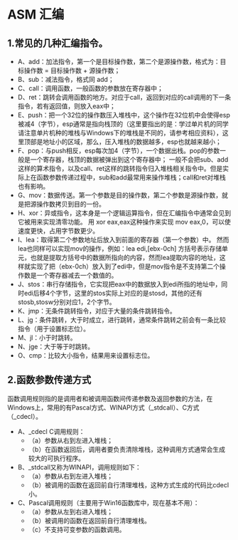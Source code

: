 # ASM 汇编
## 1.常见的几种汇编指令。
+ A、add：加法指令，第一个是目标操作数，第二个是源操作数，格式为：目标操作数 = 目标操作数 + 源操作数；
+ B、sub：减法指令，格式同 add；
+ C、call：调用函数，一般函数的参数放在寄存器中；
+ D、ret：跳转会调用函数的地方。对应于call，返回到对应的call调用的下一条指令，若有返回值，则放入eax中；
+ E、push：把一个32位的操作数压入堆栈中，这个操作在32位机中会使得esp被减4（字节），esp通常是指向栈顶的（这里要指出的是：学过单片机的同学请注意单片机种的堆栈与Windows下的堆栈是不同的，请参考相应资料），这里顶部是地址小的区域，那么，压入堆栈的数据越多，esp也就越来越小；
+ F、pop：与push相反，esp每次加4（字节），一个数据出栈。pop的参数一般是一个寄存器，栈顶的数据被弹出到这个寄存器中；
一般不会把sub、add这样的算术指令，以及call、ret这样的跳转指令归入堆栈相关指令中。但是实际上在函数参数传递过程中，sub和add最常用来操作堆栈；call和ret对堆栈也有影响。
+ G、mov：数据传送。第一个参数是目的操作数，第二个参数是源操作数，就是把源操作数拷贝到目的一份。
+ H、xor：异或指令，这本身是一个逻辑运算指令，但在汇编指令中通常会见到它被用来实现清零功能。
用 xor eax,eax这种操作来实现 mov eax,0，可以使速度更快，占用字节数更少。
+ I、lea：取得第二个参数地址后放入到前面的寄存器（第一个参数）中。
然而lea也同样可以实现mov的操作，例如：lea edi,[ebx-0ch]
方括号表示存储单元，也就是提取方括号中的数据所指向的内容，然而lea提取内容的地址，这样就实现了把（ebx-0ch）放入到了edi中，但是mov指令是不支持第二个操作数是一个寄存器减去一个数值的。
+ J、stos：串行存储指令，它实现把eax中的数据放入到edi所指的地址中，同时edi后移4个字节，这里的stos实际上对应的是stosd，其他的还有stosb,stosw分别对应1，2个字节。
+ K、jmp：无条件跳转指令，对应于大量的条件跳转指令。
+ L、jg：条件跳转，大于时成立，进行跳转，通常条件跳转之前会有一条比较指令（用于设置标志位）。
+ M、jl：小于时跳转。
+ N、jge：大于等于时跳转。
+ O、cmp：比较大小指令，结果用来设置标志位。

## 2.函数参数传递方式
函数调用规则指的是调用者和被调用函数间传递参数及返回参数的方法，在Windows上，常用的有Pascal方式、WINAPI方式（_stdcall）、C方式（_cdecl）。
+ A、_cdecl C调用规则：
    + （a）参数从右到左进入堆栈；
    + （b）在函数返回后，调用者要负责清除堆栈，这种调用方式通常会生成较大的可执行程序。
+ B、_stdcall又称为WINAPI，调用规则如下：
    + （a）参数从右到左进入堆栈；
    + （b）被调用的函数在返回前自行清理堆栈，这种方式生成的代码比cdecl小。
+ C、Pascal调用规则（主要用于Win16函数库中，现在基本不用）：
    + （a）参数从左到右进入堆栈；
    + （b）被调用的函数在返回前自行清理堆栈。
    + （c）不支持可变参数的函数调用。
